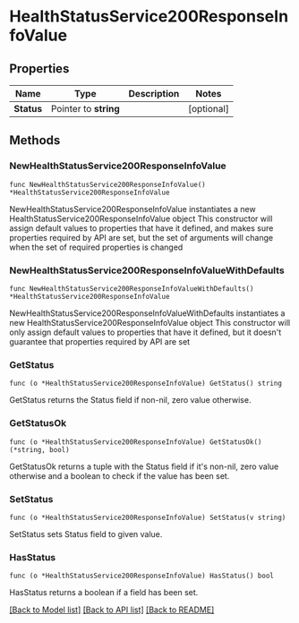 # HealthStatusService200ResponseInfoValue

## Properties

Name | Type | Description | Notes
------------ | ------------- | ------------- | -------------
**Status** | Pointer to **string** |  | [optional] 

## Methods

### NewHealthStatusService200ResponseInfoValue

`func NewHealthStatusService200ResponseInfoValue() *HealthStatusService200ResponseInfoValue`

NewHealthStatusService200ResponseInfoValue instantiates a new HealthStatusService200ResponseInfoValue object
This constructor will assign default values to properties that have it defined,
and makes sure properties required by API are set, but the set of arguments
will change when the set of required properties is changed

### NewHealthStatusService200ResponseInfoValueWithDefaults

`func NewHealthStatusService200ResponseInfoValueWithDefaults() *HealthStatusService200ResponseInfoValue`

NewHealthStatusService200ResponseInfoValueWithDefaults instantiates a new HealthStatusService200ResponseInfoValue object
This constructor will only assign default values to properties that have it defined,
but it doesn't guarantee that properties required by API are set

### GetStatus

`func (o *HealthStatusService200ResponseInfoValue) GetStatus() string`

GetStatus returns the Status field if non-nil, zero value otherwise.

### GetStatusOk

`func (o *HealthStatusService200ResponseInfoValue) GetStatusOk() (*string, bool)`

GetStatusOk returns a tuple with the Status field if it's non-nil, zero value otherwise
and a boolean to check if the value has been set.

### SetStatus

`func (o *HealthStatusService200ResponseInfoValue) SetStatus(v string)`

SetStatus sets Status field to given value.

### HasStatus

`func (o *HealthStatusService200ResponseInfoValue) HasStatus() bool`

HasStatus returns a boolean if a field has been set.


[[Back to Model list]](../README.md#documentation-for-models) [[Back to API list]](../README.md#documentation-for-api-endpoints) [[Back to README]](../README.md)


